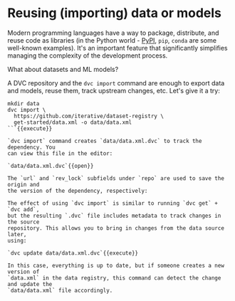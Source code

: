 # Reusing (importing) data or models

Modern programming languages have a way to package, distribute, and reuse code
as libraries (in the Python world - [PyPI](https://pypi.org/), `pip`, `conda`
are some well-known examples). It's an important feature that significantly
simplifies managing the complexity of the development process.

What about datasets and ML models?

A DVC repository and the `dvc import` command are enough to export data and models,
reuse them, track upstream changes, etc. Let's give it a try:

```
mkdir data
dvc import \
  https://github.com/iterative/dataset-registry \
  get-started/data.xml -o data/data.xml
```{{execute}}

`dvc import` command creates `data/data.xml.dvc` to track the dependency. You
can view this file in the editor: 

`data/data.xml.dvc`{{open}}

The `url` and `rev_lock` subfields under `repo` are used to save the origin and
the version of the dependency, respectively:

The effect of using `dvc import` is similar to running `dvc get` + `dvc add`,
but the resulting `.dvc` file includes metadata to track changes in the source
repository. This allows you to bring in changes from the data source later,
using:

`dvc update data/data.xml.dvc`{{execute}}

In this case, everything is up to date, but if someone creates a new version of
`data.xml` in the data registry, this command can detect the change and update the
`data/data.xml` file accordingly.
